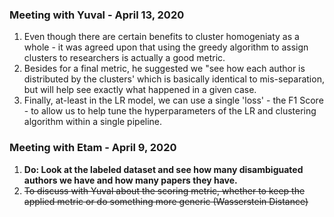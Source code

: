 <h3>Meeting with Yuval - April 13, 2020</h3>

1. Even though there are certain benefits to cluster homogeniaty as a whole - it was agreed upon that using the greedy algorithm to assign clusters to researchers is actually a good metric.
2. Besides for a final metric, he suggested we "see how each author is distributed by the clusters' which is basically identical to mis-separation, but will help see exactly what happened in a given case.
3. Finally, at-least in the LR model, we can use a single 'loss' - the F1 Score - to allow us to help tune the hyperparameters of the LR and clustering algorithm within a single pipeline.

<h3>Meeting with Etam - April 9, 2020</h3>

1. **Do: Look at the labeled dataset and see how many disambiguated authors we have and how many papers they have.**
2. ~~To discuss with Yuval about the scoring metric, whether to keep the applied metric or do something more generic (Wasserstein Distance)~~
